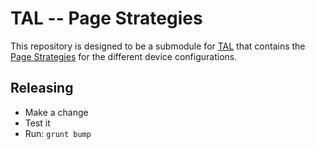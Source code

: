 # TAL -- Page Strategies

This repository is designed to be a submodule for [TAL](https://github.com/bbc/tal) that contains the [Page Strategies](http://bbc.github.io/tal/overview/device-configuration.html#pagestrategy-string) for the different device configurations.

## Releasing

- Make a change
- Test it
- Run: `grunt bump`
